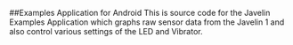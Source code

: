 ##Examples Application for Android
This is source code for the Javelin Examples Application which graphs raw sensor data from the Javelin 1 and also control various settings of the LED and Vibrator. 
